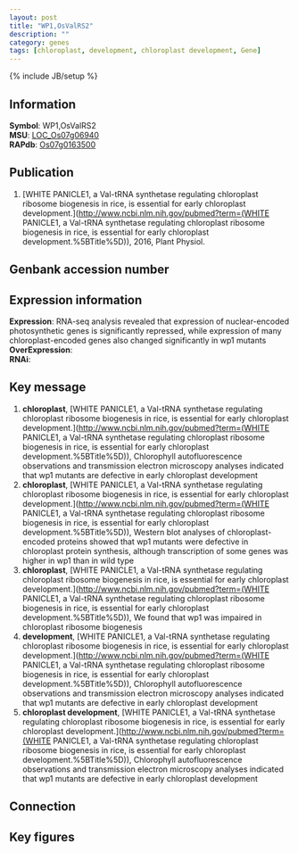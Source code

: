 ```yaml
---
layout: post
title: "WP1,OsValRS2"
description: ""
category: genes
tags: [chloroplast, development, chloroplast development, Gene]
---
```

{% include JB/setup %}

## Information
__Symbol__: WP1,OsValRS2  
__MSU__: [LOC_Os07g06940](http://rice.plantbiology.msu.edu/cgi-bin/ORF_infopage.cgi?orf=LOC_Os07g06940)  
__RAPdb__: [Os07g0163500](http://rapdb.dna.affrc.go.jp/viewer/gbrowse_details/irgsp1?name=Os07g0163500)  

## Publication
1. [WHITE PANICLE1, a Val-tRNA synthetase regulating chloroplast ribosome biogenesis in rice, is essential for early chloroplast development.](http://www.ncbi.nlm.nih.gov/pubmed?term=(WHITE PANICLE1, a Val-tRNA synthetase regulating chloroplast ribosome biogenesis in rice, is essential for early chloroplast development.%5BTitle%5D)), 2016, Plant Physiol.

## Genbank accession number

## Expression information
__Expression__: RNA-seq analysis revealed that expression of nuclear-encoded photosynthetic genes is significantly repressed, while expression of many chloroplast-encoded genes also changed significantly in wp1 mutants  
__OverExpression__:  
__RNAi__:  

## Key message
1. __chloroplast__, [WHITE PANICLE1, a Val-tRNA synthetase regulating chloroplast ribosome biogenesis in rice, is essential for early chloroplast development.](http://www.ncbi.nlm.nih.gov/pubmed?term=(WHITE PANICLE1, a Val-tRNA synthetase regulating chloroplast ribosome biogenesis in rice, is essential for early chloroplast development.%5BTitle%5D)),  Chlorophyll autofluorescence observations and transmission electron microscopy analyses indicated that wp1 mutants are defective in early chloroplast development
2. __chloroplast__, [WHITE PANICLE1, a Val-tRNA synthetase regulating chloroplast ribosome biogenesis in rice, is essential for early chloroplast development.](http://www.ncbi.nlm.nih.gov/pubmed?term=(WHITE PANICLE1, a Val-tRNA synthetase regulating chloroplast ribosome biogenesis in rice, is essential for early chloroplast development.%5BTitle%5D)),  Western blot analyses of chloroplast-encoded proteins showed that wp1 mutants were defective in chloroplast protein synthesis, although transcription of some genes was higher in wp1 than in wild type
3. __chloroplast__, [WHITE PANICLE1, a Val-tRNA synthetase regulating chloroplast ribosome biogenesis in rice, is essential for early chloroplast development.](http://www.ncbi.nlm.nih.gov/pubmed?term=(WHITE PANICLE1, a Val-tRNA synthetase regulating chloroplast ribosome biogenesis in rice, is essential for early chloroplast development.%5BTitle%5D)),  We found that wp1 was impaired in chloroplast ribosome biogenesis
4. __development__, [WHITE PANICLE1, a Val-tRNA synthetase regulating chloroplast ribosome biogenesis in rice, is essential for early chloroplast development.](http://www.ncbi.nlm.nih.gov/pubmed?term=(WHITE PANICLE1, a Val-tRNA synthetase regulating chloroplast ribosome biogenesis in rice, is essential for early chloroplast development.%5BTitle%5D)),  Chlorophyll autofluorescence observations and transmission electron microscopy analyses indicated that wp1 mutants are defective in early chloroplast development
5. __chloroplast development__, [WHITE PANICLE1, a Val-tRNA synthetase regulating chloroplast ribosome biogenesis in rice, is essential for early chloroplast development.](http://www.ncbi.nlm.nih.gov/pubmed?term=(WHITE PANICLE1, a Val-tRNA synthetase regulating chloroplast ribosome biogenesis in rice, is essential for early chloroplast development.%5BTitle%5D)),  Chlorophyll autofluorescence observations and transmission electron microscopy analyses indicated that wp1 mutants are defective in early chloroplast development

## Connection

## Key figures


